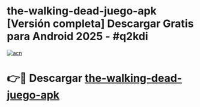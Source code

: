 # the-walking-dead-juego-apk  [Versión completa] Descargar Gratis para Android 2025 - #q2kdi

[![acn](https://github.com/user-attachments/assets/0f9c940e-d8b0-45ae-aac7-cd30a18b3e1c)](https://apps.freeplayer.one?title=the-walking-dead-juego-apk&ref=9F)

# 👉🔴 Descargar [the-walking-dead-juego-apk](https://apps.freeplayer.one?title=the-walking-dead-juego-apk&ref=9F)